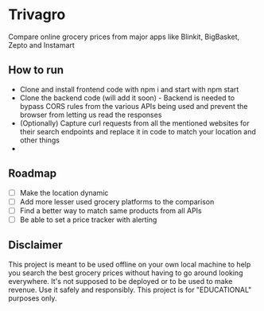 # Trivagro
Compare online grocery prices from major apps like Blinkit, BigBasket, Zepto and Instamart

## How to run
- Clone and install frontend code with npm i and start with npm start
- Clone the backend code (will add it soon) - Backend is needed to bypass CORS rules from the various APIs being used and prevent the browser from letting us read the responses
- (Optionally) Capture curl requests from all the mentioned websites for their search endpoints and replace it in code to match your location and other things
- 
## Roadmap
- [ ] Make the location dynamic
- [ ] Add more lesser used grocery platforms to the comparison
- [ ] Find a better way to match same products from all APIs
- [ ] Be able to set a price tracker with alerting

## Disclaimer
This project is meant to be used offline on your own local machine to help you search the best grocery prices without having to go around looking everywhere. It's not supposed to be deployed or to be used to make revenue. Use it safely and responsibly. This project is for "EDUCATIONAL" purposes only.
